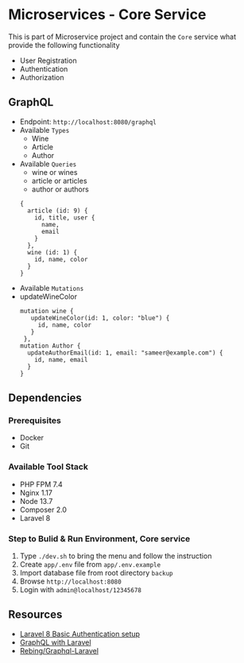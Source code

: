 # Microservices - Core Service

This is part of Microservice project and contain the `Core` service what provide the following functionality

- User Registration
- Authentication
- Authorization

## GraphQL
- Endpoint: `http://localhost:8080/graphql`
- Available `Types`
  - Wine
  - Article
  - Author
- Available `Queries`
  - wine or wines
  - article or articles
  - author or authors
  ```
  {
    article (id: 9) {
      id, title, user { 
        name,
        email
      }
    },
    wine (id: 1) {
      id, name, color
    }
  }
  ```
- Available `Mutations`
 - updateWineColor
   ```
   mutation wine {
      updateWineColor(id: 1, color: "blue") {
        id, name, color
      }
    },
   mutation Author {
     updateAuthorEmail(id: 1, email: "sameer@example.com") {
       id, name, email
     }
   }
    ```
  
## Dependencies
### Prerequisites 
- Docker
- Git

### Available Tool Stack 
- PHP FPM 7.4
- Nginx 1.17
- Node 13.7
- Composer 2.0
- Laravel 8

### Step to Bulid & Run Environment, Core service
1. Type `./dev.sh` to bring the menu and follow the instruction
1. Create `app/.env` file from `app/.env.example`
1. Import database file from root directory `backup`
1. Browse `http://localhost:8080` 
1. Login with `admin@localhost/12345678`

## Resources
- [Laravel 8 Basic Authentication setup](https://dev.to/kingsconsult/laravel-8-auth-registration-and-login-32jl)
- [GraphQL with Laravel](https://auth0.com/blog/developing-and-securing-graphql-apis-with-laravel/)
- [Rebing/Graphql-Laravel](https://github.com/rebing/graphql-laravel#schemas)